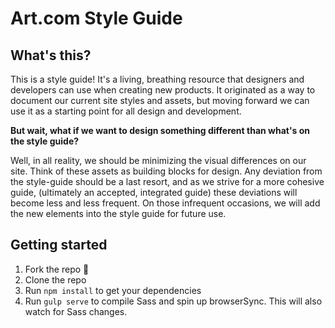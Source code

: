 Art.com Style Guide
=========

## What's this?
This is a style guide! It's a living, breathing resource that designers and developers can use when creating new products. It originated as a way to document our current site styles and assets, but moving forward we can use it as a starting point for all design and development.

**But wait, what if we want to design something different than what's on the style guide?**

Well, in all reality, we should be minimizing the visual differences on our site. Think of these assets as building blocks for design. Any deviation from the style-guide should be a last resort, and as we strive for a more cohesive guide, (ultimately an accepted, integrated guide) these deviations will become less and less frequent. On those infrequent occasions, we will add the new elements into the style guide for future use.

## Getting started
1. Fork the repo :fork_and_knife:
2. Clone the repo
3. Run `npm install` to get your dependencies
4. Run `gulp serve` to compile Sass and spin up browserSync. This will also watch for Sass changes.

